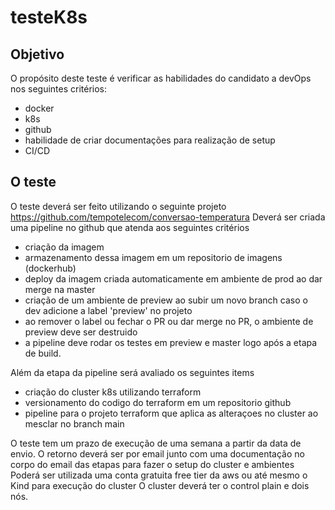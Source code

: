 # testeK8s

## Objetivo
O propósito deste teste é verificar as habilidades do candidato a devOps nos seguintes critérios:
- docker
- k8s
- github
- habilidade de criar documentações para realização de setup
- CI/CD

## O teste
O teste deverá ser feito utilizando o seguinte projeto https://github.com/tempotelecom/conversao-temperatura
Deverá ser criada uma pipeline no github que atenda aos  seguintes critérios
- criação da imagem
- armazenamento dessa imagem em um repositorio de imagens (dockerhub)
- deploy da imagem criada automaticamente em ambiente de prod ao dar merge na master
- criação de um ambiente de preview ao subir um novo branch caso o dev adicione a label 'preview' no projeto
- ao remover o label ou fechar o PR ou dar merge no PR, o ambiente de preview deve ser destruido
- a pipeline deve rodar os testes em preview e master logo após a etapa de build.

Além da etapa da pipeline será avaliado os seguintes items
- criação do cluster k8s utilizando terraform
- versionamento do codigo do terraform em um repositorio github
- pipeline para o projeto terraform que aplica as alteraçoes no cluster ao mesclar no branch main

O teste tem um prazo de execução de uma semana a partir da data de envio.
O retorno deverá ser por email junto com uma documentação no corpo do email das etapas para fazer o setup do cluster e ambientes
Poderá ser utilizada uma conta gratuita free tier da aws ou até mesmo o Kind para execução do cluster
O cluster deverá ter o control plain e dois nós.
